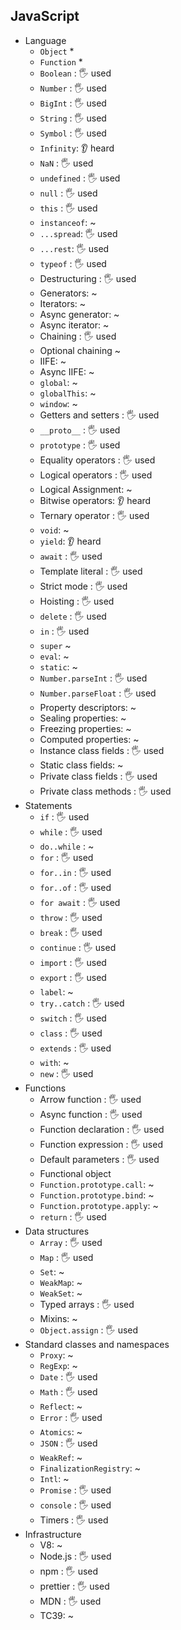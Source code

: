 ## JavaScript

- Language
  - `Object` \*
  - `Function` \*
  - `Boolean` \: 🖐️ used
  - `Number` \: 🖐️ used
  - `BigInt` \: 🖐️ used
  - `String` \: 🖐️ used
  - `Symbol` \: 🖐️ used
  - `Infinity`: 👂 heard
  - `NaN` \: 🖐️ used
  - `undefined` \: 🖐️ used
  - `null` \: 🖐️ used
  - `this` \: 🖐️ used
  - `instanceof`: ~
  - `...spread`\: 🖐️ used
  - `...rest`\: 🖐️ used
  - `typeof` \: 🖐️ used
  - Destructuring \: 🖐️ used
  - Generators: ~
  - Iterators: ~
  - Async generator: ~
  - Async iterator: ~
  - Chaining \: 🖐️ used
  - Optional chaining ~
  - IIFE: ~
  - Async IIFE: ~
  - `global`: ~
  - `globalThis`: ~
  - `window`: ~
  - Getters and setters \: 🖐️ used
  - `__proto__` \: 🖐️ used
  - `prototype` \: 🖐️ used
  - Equality operators \: 🖐️ used
  - Logical operators \: 🖐️ used
  - Logical Assignment: ~
  - Bitwise operators: 👂 heard
  - Ternary operator \: 🖐️ used
  - `void`: ~
  - `yield`: 👂 heard
  - `await` \: 🖐️ used
  - Template literal \: 🖐️ used
  - Strict mode \: 🖐️ used
  - Hoisting \: 🖐️ used
  - `delete` \: 🖐️ used
  - `in` \: 🖐️ used
  - `super` ~
  - `eval`: ~
  - `static`: ~
  - `Number.parseInt` \: 🖐️ used
  - `Number.parseFloat` \: 🖐️ used
  - Property descriptors: ~
  - Sealing properties: ~
  - Freezing properties: ~
  - Computed properties: ~
  - Instance class fields \: 🖐️ used
  - Static class fields: ~
  - Private class fields \: 🖐️ used
  - Private class methods \: 🖐️ used
- Statements
  - `if` \: 🖐️ used
  - `while` \: 🖐️ used
  - `do..while` \: ~
  - `for` \: 🖐️ used
  - `for..in` \: 🖐️ used
  - `for..of` \: 🖐️ used
  - `for await` \: 🖐️ used
  - `throw` \: 🖐️ used
  - `break` \: 🖐️ used
  - `continue` \: 🖐️ used
  - `import` \: 🖐️ used
  - `export` \: 🖐️ used
  - `label`: ~
  - `try..catch` \: 🖐️ used
  - `switch` \: 🖐️ used
  - `class` \: 🖐️ used
  - `extends` \: 🖐️ used
  - `with`: ~
  - `new` \: 🖐️ used
- Functions
  - Arrow function \: 🖐️ used
  - Async function \: 🖐️ used
  - Function declaration \: 🖐️ used
  - Function expression \: 🖐️ used
  - Default parameters \: 🖐️ used
  - Functional object
  - `Function.prototype.call`: ~
  - `Function.prototype.bind`: ~
  - `Function.prototype.apply`: ~
  - `return` \: 🖐️ used
- Data structures
  - `Array` \: 🖐️ used
  - `Map` \: 🖐️ used
  - `Set`: ~
  - `WeakMap`: ~
  - `WeakSet`: ~
  - Typed arrays \: 🖐️ used
  - Mixins: ~
  - `Object.assign` \: 🖐️ used
- Standard classes and namespaces
  - `Proxy`: ~
  - `RegExp`: ~
  - `Date` \: 🖐️ used
  - `Math` \: 🖐️ used
  - `Reflect`: ~
  - `Error` \: 🖐️ used
  - `Atomics`: ~
  - `JSON` \: 🖐️ used
  - `WeakRef`: ~
  - `FinalizationRegistry`: ~
  - `Intl`: ~
  - `Promise` \: 🖐️ used
  - `console` \: 🖐️ used
  - Timers \: 🖐️ used
- Infrastructure
  - V8: ~
  - Node.js \: 🖐️ used
  - npm \: 🖐️ used
  - prettier \: 🖐️ used
  - MDN \: 🖐️ used
  - TC39: ~
